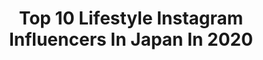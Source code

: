 ---
title: Top 10 Lifestyle Instagram Influencers In Japan In 2020
description: >-
  Find top lifestyle Instagram influencers in Japan in 2020. Most popular hashtags: #sakura #japanesegirl #makeup #instagood.
platform: Instagram
profiles:
  - username: "katewigkeit"
    fullname: >-
      Katie in Tokyo💫Japan💫Travel
    location: "Japan"
    followers: 19321
    engagement: 960
    commentsToLikes: 0.102414
    id: ck15rq1ij94d40i191zjn0a17
    verified: false
    hashtags: "#sumo, #cherryblossoms, #goldenweek, #pandemicdreams"
  - username: "life_in_tokyo"
    fullname: >-
      Japan & SG ✨ Япония и Сингапур
    location: "Japan"
    followers: 360839
    engagement: 352
    commentsToLikes: 0.056278
    id: ck0ty0zg2l5du0i19lkxdkhgs
    verified: false
    hashtags: ""
  - username: "rinachesca"
    fullname: >-
      ちぇすか ❁ Rina Franchesca
    location: "Japan"
    followers: 63284
    engagement: 517
    commentsToLikes: 0.040432
    id: ck5q2gu43fy9j0i11lds0ysg6
    verified: false
    hashtags: "#rebirthfuji, #ryuryumall, #melirich, #iphone11"
  - username: "iamdennisfresh"
    fullname: >-
      Dennis
    location: "Japan"
    followers: 109696
    engagement: 831
    commentsToLikes: 0.012267
    id: ck0vvqnj6qbve0i19ejtoh2t2
    verified: false
    hashtags: "#ad, #tictacxspotify, #hustlefresh, #lachulaysubombon"
  - username: "lehatruc"
    fullname: >-
      Lê Hà Trúc
    location: "Japan"
    followers: 204913
    engagement: 763
    commentsToLikes: 0.010498
    id: ck5ho1v02os5f0i11dqh39oba
    verified: true
    hashtags: "#muo, #newmediscover, #yamaha, #diorforever"
  - username: "ayako__miyata"
    fullname: >-
      宮田綾子 Ayako Miyata
    location: "Japan"
    followers: 111797
    engagement: 313
    commentsToLikes: 0.043977
    id: ck0w20nmgm2h50i190ajelphw
    verified: false
    hashtags: "#flowerpierced, #highheelslover, #fashionista, #iphone"
  - username: "paris.eyes"
    fullname: >-
      Amanda Tsai | Hotels | Dreams
    location: "Japan"
    followers: 180683
    engagement: 279
    commentsToLikes: 0.011714
    id: ck14i05lzd00b0i19xr1m4f30
    verified: false
    hashtags: "#munich, #weddinggowns, #gintonica, #yenbar"
  - username: "baby__lion"
    fullname: >-
      Baby Lion 🦁
    location: "Japan"
    followers: 22554
    engagement: 501
    commentsToLikes: 0.005943
    id: ck5hdd3b6mrhz0i11ts4pz387
    verified: false
    hashtags: "#yogagirl, #maldives, #0321, #denimjumpsuit"
  - username: "noddiction"
    fullname: >-
      HEALTHY LIFESTYLE | TRAVEL
    location: "Japan"
    followers: 48509
    engagement: 427
    commentsToLikes: 0.186579
    id: ck6tplmp8kkdb0j71x7ekx5jo
    verified: false
    hashtags: "#hyattregency, #greenwich, #bienmanger, #mocktail"
  - username: "patriciaprieto"
    fullname: >-
      Patricia Prieto
    location: "Japan"
    followers: 113863
    engagement: 84
    commentsToLikes: 0.037805
    id: ck0twqu8uggtk0i196amgje51
    verified: true
    hashtags: "#thecorginamedollie, #pomeloxsmiley, #paradigmatravels, #paradigmatrabels"
---